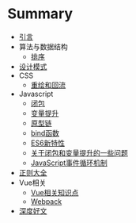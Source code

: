 # Summary

* [引言](README.md)
* 算法与数据结构
    * [排序](Algorithm/sort.md)
* [设计模式](Design/README.md)
* CSS
    * [重绘和回流](CSS/重绘和回流.md)
* Javascript
    * [闭包](Javascript/闭包.md)
    * [变量提升](Javascript/变量提升.md)
    * [原型链](Javascript/原型链.md)
    * [bind函数](Javascript/bind函数.md)
    * [ES6新特性](Javascript/ES6新特性.md)
    * [关于闭包和变量提升的一些问题](Javascript/关于闭包和变量提升的一些问题.md)
    * [JavaScript事件循环机制](Javascript/JavaScript事件循环机制.md)
* [正则大全](Reg/README.md)
* Vue相关
    * [Vue相关知识点](Vue/Vue相关知识点.md)
    * [Webpack](Vue/Webpack.md)
* [深度好文](深度好文/链接地址.md)

